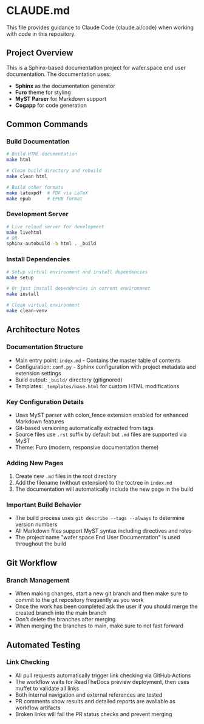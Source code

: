 # CLAUDE.md

This file provides guidance to Claude Code (claude.ai/code) when working with code in this repository.

## Project Overview

This is a Sphinx-based documentation project for wafer.space end user documentation. The documentation uses:
- **Sphinx** as the documentation generator
- **Furo** theme for styling
- **MyST Parser** for Markdown support
- **Cogapp** for code generation

## Common Commands

### Build Documentation
```bash
# Build HTML documentation
make html

# Clean build directory and rebuild
make clean html

# Build other formats
make latexpdf  # PDF via LaTeX
make epub      # EPUB format
```

### Development Server
```bash
# Live reload server for development
make livehtml
# OR
sphinx-autobuild -b html . _build
```

### Install Dependencies
```bash
# Setup virtual environment and install dependencies
make setup

# Or just install dependencies in current environment
make install

# Clean virtual environment
make clean-venv
```

## Architecture Notes

### Documentation Structure
- Main entry point: `index.md` - Contains the master table of contents
- Configuration: `conf.py` - Sphinx configuration with project metadata and extension settings
- Build output: `_build/` directory (gitignored)
- Templates: `_templates/base.html` for custom HTML modifications

### Key Configuration Details
- Uses MyST parser with colon_fence extension enabled for enhanced Markdown features
- Git-based versioning automatically extracted from tags
- Source files use `.rst` suffix by default but `.md` files are supported via MyST
- Theme: Furo (modern, responsive documentation theme)

### Adding New Pages
1. Create new `.md` files in the root directory
2. Add the filename (without extension) to the toctree in `index.md`
3. The documentation will automatically include the new page in the build

### Important Build Behavior
- The build process uses `git describe --tags --always` to determine version numbers
- All Markdown files support MyST syntax including directives and roles
- The project name "wafer.space End User Documentation" is used throughout the build

## Git Workflow

### Branch Management
- When making changes, start a new git branch and then make sure to commit to the git repository frequently as you work
- Once the work has been completed ask the user if you should merge the created branch into the main branch
- Don't delete the branches after merging
- When merging the branches to main, make sure to not fast forward

## Automated Testing

### Link Checking
- All pull requests automatically trigger link checking via GitHub Actions
- The workflow waits for ReadTheDocs preview deployment, then uses muffet to validate all links
- Both internal navigation and external references are tested
- PR comments show results and detailed reports are available as workflow artifacts
- Broken links will fail the PR status checks and prevent merging